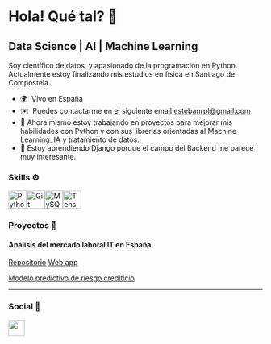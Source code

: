 Hola! Qué tal? 👋
========================

Data Science | AI | Machine Learning
------------------------------------

Soy científico de datos, y apasionado de la programación en Python. Actualmente estoy finalizando mis estudios en física en Santiago de Compostela.

* 🌍  Vivo en España
* ✉️  Puedes contactarme en el siguiente email [estebanrpl@gmail.com](mailto:estebanrpl@gmail.com)
* 🔭 Ahora mismo estoy trabajando en proyectos para mejorar mis habilidades con Python y con sus librerias orientadas al Machine Learning, IA y tratamiento de datos.
* 🧠 Estoy aprendiendo Django porque el campo del Backend me parece muy interesante.


### Skills ⚙️


<p align="left">
<a href="https://www.python.org/" target="_blank" rel="noreferrer"><img src="https://raw.githubusercontent.com/danielcranney/readme-generator/main/public/icons/skills/python-colored.svg" width="36" height="36" alt="Python" /></a><a href="https://git-scm.com/" target="_blank" rel="noreferrer"><img src="https://raw.githubusercontent.com/danielcranney/readme-generator/main/public/icons/skills/git-colored.svg" width="36" height="36" alt="Git" /></a><a href="https://www.mysql.com/" target="_blank" rel="noreferrer"><img src="https://raw.githubusercontent.com/danielcranney/readme-generator/main/public/icons/skills/mysql-colored.svg" width="36" height="36" alt="MySQL" /></a><a href="https://www.tensorflow.org/" target="_blank" rel="noreferrer"><img src="https://raw.githubusercontent.com/danielcranney/readme-generator/main/public/icons/skills/tensorflow-colored.svg" width="36" height="36" alt="TensorFlow" /></a>
</p>

### Proyectos 🚀
#### Análisis del mercado laboral IT en España
[Repositorio](https://github.com/estebanrpl/IT_Job_Spain_Project-main)
[Web app](https://spaintechjobs.streamlit.app/)

[Modelo predictivo de riesgo crediticio](https://github.com/estebanrpl/HELOC_Project)


------------------------------------

### Social 👥

<p align="left">
<a href="https://www.linkedin.com/in/esteban-rafael-perez-lizardo/" target="_blank" rel="noreferrer"> <picture> <source media="(prefers-color-scheme: dark)" srcset="https://raw.githubusercontent.com/danielcranney/readme-generator/main/public/icons/socials/linkedin-dark.svg" /> <source media="(prefers-color-scheme: light)" srcset="https://raw.githubusercontent.com/danielcranney/readme-generator/main/public/icons/socials/linkedin.svg" /> <img src="https://raw.githubusercontent.com/danielcranney/readme-generator/main/public/icons/socials/linkedin.svg" width="32" height="32" /> </picture> </a></p>
